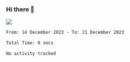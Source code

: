 ### Hi there 👋️

![](https://komarev.com/ghpvc/?username=Loner1024)

<!--START_SECTION:waka-->

```txt
From: 14 December 2023 - To: 21 December 2023

Total Time: 0 secs

No activity tracked
```

<!--END_SECTION:waka-->



